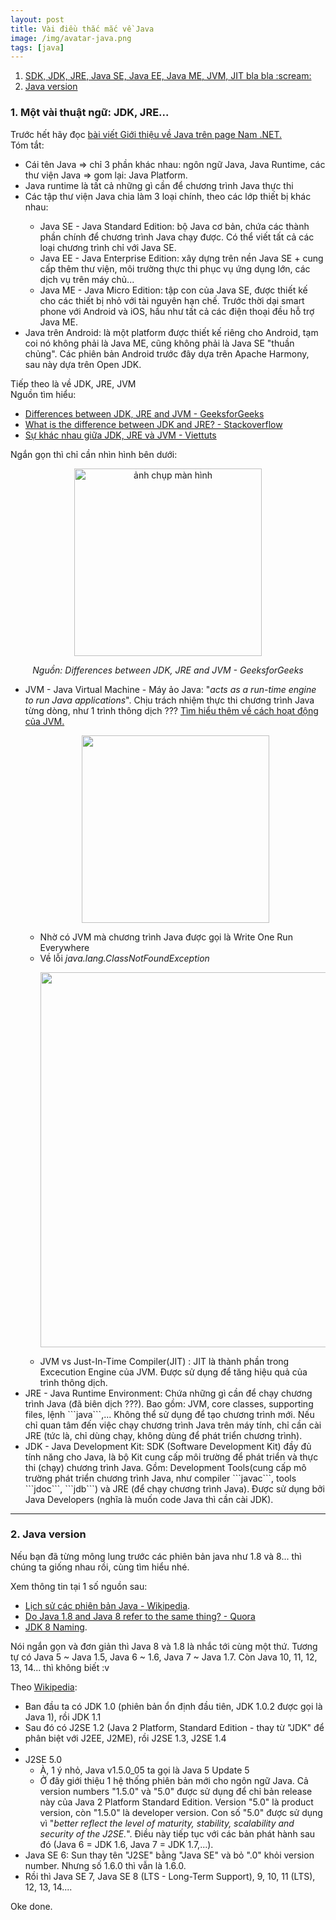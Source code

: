 ```yaml
---
layout: post
title: Vài điều thắc mắc về Java
image: /img/avatar-java.png
tags: [java]
---
```


<ol>
  <li><a href="#1-some-key-word">SDK, JDK, JRE, Java SE, Java EE, Java ME, JVM, JIT bla bla :scream:</a></li>
  <li><a href="#2-java-version">Java version</a></li>
</ol>


<div id="1-some-key-word"></div>

### 1. Một vài thuật ngữ: JDK, JRE...

Trước hết hãy đọc <a href="https://www.facebook.com/namdotnet/posts/1400347743483571" target="_blank">bài viết Giới thiệu về Java trên page Nam .NET.</a>  
Tóm tắt:
<ul>
  <li>Cái tên Java => chỉ 3 phần khác nhau: ngôn ngữ Java, Java Runtime, các thư viện Java => gom lại: Java Platform.</li>
  <li>Java runtime là tất cả những gì cần để chương trình Java thực thi</li>
  <li>Các tập thư viện Java chia làm 3 loại chính, theo các lớp thiết bị khác nhau:</li>
  <ul>
    <li>Java SE - Java Standard Edition: bộ Java cơ bản, chứa các thành phần chính để chương trình Java chạy được. Có thể viết tất cả các loại chương trình chỉ với Java SE.</li>
    <li>Java EE - Java Enterprise Edition: xây dựng trên nền Java SE + cung cấp thêm thư viện, môi trường thực thi phục vụ ứng dụng lớn, các dịch vụ trên máy chủ...</li>
    <li>Java ME - Java Micro Edition: tập con của Java SE, được thiết kế cho các thiết bị nhỏ với tài nguyên hạn chế. Trước thời dại smart phone với Android và iOS, hầu như tất cả các điện thoại đều hỗ trợ Java ME.</li>
  </ul>
  <li> Java trên Android: là một platform được thiết kế riêng cho Android, tạm coi nó không phải là Java ME, cũng không phải là Java SE "thuần chủng". Các phiên bản Android trước đây dựa trên Apache Harmony, sau này dựa trên Open JDK.</li>
 </ul>

Tiếp theo là về JDK, JRE, JVM  
Nguồn tìm hiểu:
<ul>
  <li><a href="https://www.geeksforgeeks.org/differences-jdk-jre-jvm/">Differences between JDK, JRE and JVM - GeeksforGeeks</a></li>
  <li><a href="https://stackoverflow.com/questions/1906445/what-is-the-difference-between-jdk-and-jre">What is the difference between JDK and JRE? - Stackoverflow</a></li>
  <li><a href="https://viettuts.vn/java/su-khac-nhau-giua-jdk-jre-va-jvm">Sự khác nhau giữa JDK, JRE và JVM - Viettuts</a></li>
</ul>  
Ngắn gọn thì chỉ cần nhìn hình bên dưới:
<p align="center">
 <img src="https://media.geeksforgeeks.org/wp-content/uploads/JDK_JRE_JVM_x.jpg" alt="ảnh chụp màn hình" width="300">
</p>
<p align="center">
 <i>Nguồn: Differences between JDK, JRE and JVM - GeeksforGeeks</i>
</p>
<ul>
  <li>JVM - Java Virtual Machine - Máy ảo Java: "<i>acts as a run-time engine to run Java applications</i>". Chịu trách nhiệm thực thi chương trình Java từng dòng, như 1 trình thông dịch ??? <a href="https://www.geeksforgeeks.org/jvm-works-jvm-architecture/">Tìm hiểu thêm về cách hoạt động của JVM.</a></li>
  <p align="center">
    <img src="https://media.geeksforgeeks.org/wp-content/uploads/jvm-3.jpg" width="300">
  </p>
  <ul>
    <li>Nhờ có JVM mà chương trình Java được gọi là Write One Run Everywhere</li>
    <li>Về lỗi <i>java.lang.ClassNotFoundException</i></li>
    <p align="center">
      <img src="https://user-images.githubusercontent.com/61912505/108597585-5f02d880-73bc-11eb-8220-37ae041f99f3.png" width="600">
    </p>
    <li>JVM vs Just-In-Time Compiler(JIT) : JIT là thành phần trong Excecution Engine của JVM. Được sử dụng để tăng hiệu quả của trình thông dịch.</li>
  </ul>
  <li>JRE - Java Runtime Environment: Chứa những gì cần để chạy chương trình Java (đã biên dịch ???). Bao gồm: JVM, core classes, supporting files, lệnh ```java```,... Không thể sử dụng để tạo chương trình mới. Nếu chỉ quan tâm đến việc chạy chương trình Java trên máy tính, chỉ cần cài JRE (tức là, chỉ dùng chạy, không dùng để phát triển chương trình).</li>
  <li>JDK - Java Development Kit: SDK (Software Development Kit) đầy đủ tính năng cho Java, là bộ Kit cung cấp môi trường để phát triển và thực thi (chạy) chương trình Java. Gồm: Development Tools(cung cấp mô trường phát triển chương trình Java, như compiler ```javac```, tools ```jdoc```, ```jdb```) và JRE (để chạy chương trình Java). Được sử dụng bởi Java Developers (nghĩa là muốn code Java thì cần cài JDK).</li>
</ul>

---

<div id="2-java-version"></div>

### 2. Java version

Nếu bạn đã từng mông lung trước các phiên bản java như 1.8 và 8... thì chúng ta giống nhau rồi, cùng tìm hiểu nhé. 

Xem thông tin tại 1 số nguồn sau:
<ul>
  <li><a href="https://en.wikipedia.org/wiki/Java_version_history">Lịch sử các phiên bản Java - Wikipedia</a>.</li>
  <li><a href="https://www.quora.com/Do-Java-1-8-and-Java-8-refer-to-the-same-thing">Do Java 1.8 and Java 8 refer to the same thing? - Quora</a></li>
  <li><a href="https://www.oracle.com/java/technologies/javase/jdk8-naming.html">JDK 8 Naming</a>.</li>
</ul>

Nói ngắn gọn và đơn giản thì Java 8 và 1.8 là nhắc tới cùng một thứ. Tương tự có Java 5 ~ Java 1.5, Java 6 ~ 1.6, Java 7 ~ Java 1.7. Còn Java 10, 11, 12, 13, 14... thì không biết :v

Theo <a href="https://en.wikipedia.org/wiki/Java_version_history">Wikipedia</a>:
<ul>
  <li>Ban đầu ta có JDK 1.0 (phiên bản ổn định đầu tiên, JDK 1.0.2 được gọi là Java 1), rồi JDK 1.1</li>
  <li>Sau đó có J2SE 1.2 (Java 2 Platform, Standard Edition - thay từ "JDK" để phân biệt với J2EE, J2ME), rồi J2SE 1.3, J2SE 1.4<li>
  <li>J2SE 5.0
  <ul>
    <li>À, 1 ý nhỏ, Java v1.5.0_05 ta gọi là Java 5 Update 5</li>
    <li>Ở đây giới thiệu 1 hệ thống phiên bản mới cho ngôn ngữ Java. Cả version numbers "1.5.0" và "5.0" được sử dụng để chỉ bản release này của Java 2 Platform Standard Edition. Version "5.0" là product version, còn "1.5.0" là developer version. Con số "5.0" được sử dụng vì "<i>better reflect the level of maturity, stability, scalability and security of the J2SE.</i>". Điều này tiếp tục với các bản phát hành sau đó (Java 6 = JDK 1.6, Java 7 = JDK 1.7,...).</li>
  </ul>
  <li>Java SE 6: Sun thay tên "J2SE" bằng "Java SE" và bỏ ".0" khỏi version number. Nhưng số 1.6.0 thì vẫn là 1.6.0.</li>
  <li>Rồi thì Java SE 7, Java SE 8 (LTS - Long-Term Support), 9, 10, 11 (LTS), 12, 13, 14....</li>
</ul>

Oke done.












 
